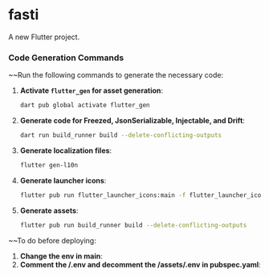 # fasti

A new Flutter project.

### Code Generation Commands

~~Run the following commands to generate the necessary code:

1. **Activate `flutter_gen` for asset generation**:
   ```bash
   dart pub global activate flutter_gen
   ```

2. **Generate code for Freezed, JsonSerializable, Injectable, and Drift**:
   ```bash
   dart run build_runner build --delete-conflicting-outputs
   ```

3. **Generate localization files**:
   ```bash
   flutter gen-l10n
   ```

4. **Generate launcher icons**:
   ```bash
   flutter pub run flutter_launcher_icons:main -f flutter_launcher_icons* 
   ```

4. **Generate assets**:
   ```bash
   flutter pub run build_runner build --delete-conflicting-outputs
   ```

~~To do before deploying:

1. **Change the env in main**:
2. **Comment the /.env and decomment the /assets/.env in pubspec.yaml**: